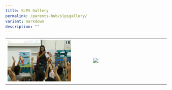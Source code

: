 ```yaml
---
title: SLPS Gallery
permalink: /parents-hub/slpsgallery/
variant: markdown
description: ""
---
```

<table border="0" cellpadding="0" cellspacing="0" style="width:509px">
	<tbody>
		<tr>
			<td style="width:274px"><a href="https://photos.app.goo.gl/mJGdALhZY9YKPgQU6"></a>
				<img style="float:left;margin-right:15px;width:200px" src="/images/_MG_0032.JPG"></td>
			<td style="width:226px"><img style="float:left;margin-right:15px;width:200px" src="/images/Recognition_Day__2.png">&nbsp;
	</td></tr>
	<tr>
	<td style="width:274px"><span style="font-family:Arial, helvetica,sans-serif; align"><span style="font-size:12px"><strong></strong></span></span>
		</td></tr>
	
		

     

</tbody></table>